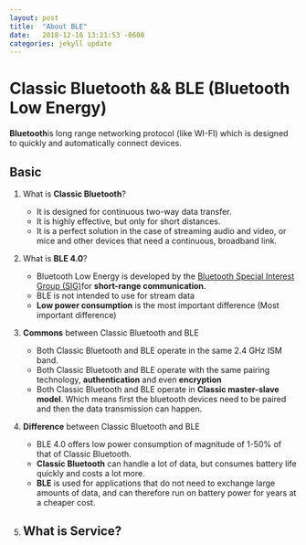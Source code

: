 ```yaml
---
layout: post
title:  "About BLE"
date:   2018-12-16 13:21:53 -0600
categories: jekyll update
---
```


# Classic Bluetooth && BLE (Bluetooth Low Energy)
   **Bluetooth**is long range networking protocol (like WI-FI) which is designed to quickly and automatically connect devices. 

## Basic
1. What is **Classic Bluetooth**?
   - It is designed for continuous two-way data transfer. 
   - It is highly effective, but only for short distances.
   - It is a perfect solution in the case of streaming audio and video, or mice and other devices that need a continuous, broadband link.
   
2. What is **BLE 4.0**? 
   - Bluetooth Low Energy is developed by the [Bluetooth Special Interest Group (SIG)]("https://www.bluetooth.com/")for **short-range communication**. 
   - BLE is not intended to use for stream data 
   - **Low power consumption** is the most important difference (Most important difference)


3. **Commons** between Classic Bluetooth and BLE 
    - Both Classic Bluetooth and BLE operate in the same 2.4 GHz ISM band.
    - Both Classic Bluetooth and BLE operate with the same pairing technology, **authentication** and even **encryption**
    - Both Classic Bluetooth and BLE operate in **Classic master-slave model**. Which means first the bluetooth devices need to be paired and then the data transmission can happen.     

4. **Difference** between Classic Bluetooth and BLE 
    - BLE 4.0 offers low power consumption of magnitude of 1-50% of that of Classic Bluetooth.
    - **Classic Bluetooth** can handle a lot of data, but consumes battery life quickly and costs a lot more. 
    - **BLE** is used for applications that do not need to exchange large amounts of data, and can therefore run on battery power for years at a cheaper cost.

5. What is Service? 
   -  


   





